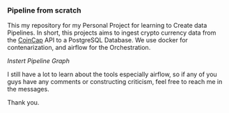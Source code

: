 ### Pipeline from scratch

This my repository for my Personal Project for learning to Create data Pipelines. In short, this projects aims to ingest crypto currency data from the <a href="https://docs.coincap.io/">CoinCap</a> API to a PostgreSQL Database. We use docker for contenarization, and airflow for the Orchestration.

_Instert Pipeline Graph_

I still have a lot to learn about the tools especially airflow, so if any of you guys have any comments or constructing criticism, feel free to reach me in the messages.

Thank you.
